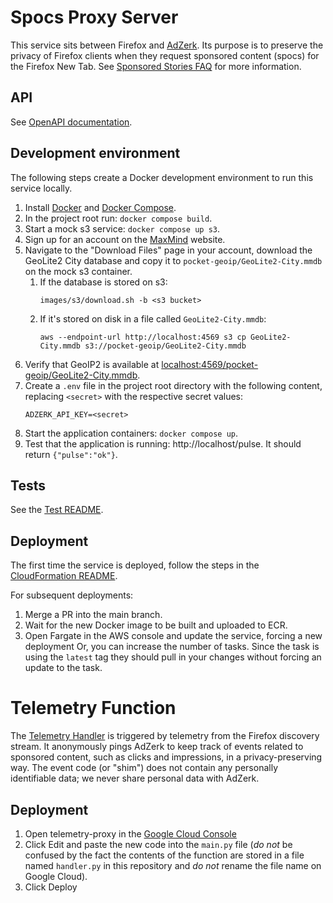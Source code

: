 # Spocs Proxy Server
This service sits between Firefox and [AdZerk](https://adzerk.com/).
Its purpose is to preserve the privacy of Firefox clients when they request sponsored content (spocs) for the Firefox New Tab.
See [Sponsored Stories FAQ](https://help.getpocket.com/article/1142-firefox-new-tab-recommendations#sponsoredstories)
for more information.

## API

See [OpenAPI documentation](https://app.swaggerhub.com/apis-docs/PocketNewTab/PocketProxyServer).

## Development environment
The following steps create a Docker development environment to run this service locally.

1. Install [Docker](https://docs.docker.com/install/) and [Docker Compose](https://docs.docker.com/compose/install/).
2. In the project root run: `docker compose build`.
3. Start a mock s3 service: `docker compose up s3`.
4. Sign up for an account on the [MaxMind](https://dev.maxmind.com/geoip/geolite2-free-geolocation-data?lang=en#accessing-geolite2-free-geolocation-data) website.
5. Navigate to the "Download Files" page in your account, download the GeoLite2 City database and copy it to `pocket-geoip/GeoLite2-City.mmdb` on the mock s3 container.
    1. If the database is stored on s3:
        ```
        images/s3/download.sh -b <s3 bucket>
        ```
    2. If it's stored on disk in a file called `GeoLite2-City.mmdb`:
        ```
        aws --endpoint-url http://localhost:4569 s3 cp GeoLite2-City.mmdb s3://pocket-geoip/GeoLite2-City.mmdb
        ```
5. Verify that GeoIP2 is available at [localhost:4569/pocket-geoip/GeoLite2-City.mmdb](http://localhost:4569/pocket-geoip/GeoLite2-City.mmdb).
6. Create a `.env` file in the project root directory with the following content, replacing `<secret>` with the respective secret values:
    ```
    ADZERK_API_KEY=<secret>
    ```
7. Start the application containers: `docker compose up`.
8. Test that the application is running: http://localhost/pulse. It should return `{"pulse":"ok"}`.

## Tests
See the [Test README](tests/README.md).

## Deployment

The first time the service is deployed, follow the steps in the [CloudFormation README](cloudformation/README.md).

For subsequent deployments:
1. Merge a PR into the main branch.
2. Wait for the new Docker image to be built and uploaded to ECR.
3. Open Fargate in the AWS console and update the service, forcing a new deployment
   Or, you can increase the number of tasks. Since the task is using the `latest` tag
   they should pull in your changes without forcing an update to the task.

# Telemetry Function
The [Telemetry Handler](app/telemetry/handler.py) is triggered by telemetry from the Firefox discovery stream. It anonymously pings AdZerk to keep track of events related to sponsored content, such as clicks and impressions, in a privacy-preserving way. The event code (or "shim") does not contain any personally identifiable data; we never share personal data with AdZerk.

## Deployment
 
1. Open telemetry-proxy in the [Google Cloud Console](https://console.cloud.google.com) 
2. Click Edit and paste the new code into the `main.py` file (*do not* be confused by the fact the contents of the function are stored in a file named `handler.py` in this repository and *do not* rename the file name on Google Cloud).
3. Click Deploy
